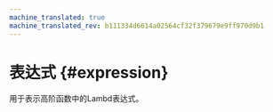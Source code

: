 ```yaml
---
machine_translated: true
machine_translated_rev: b111334d6614a02564cf32f379679e9ff970d9b1
---
```


# 表达式 {#expression}

用于表示高阶函数中的Lambd表达式。
